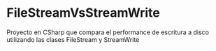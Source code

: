 # FileStreamVsStreamWrite
Proyecto en CSharp que compara el performance de escritura a disco utilizando las clases FileStream y StreamWrite
